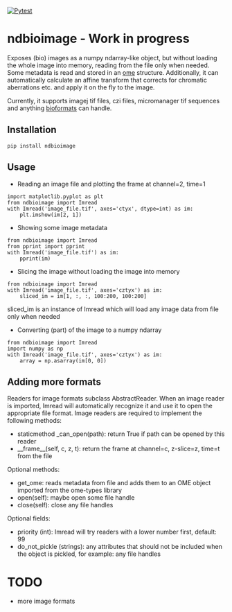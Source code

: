 [![Pytest](https://github.com/wimpomp/ndbioimage/actions/workflows/pytest.yml/badge.svg)](https://github.com/wimpomp/ndbioimage/actions/workflows/pytest.yml)

# ndbioimage - Work in progress

Exposes (bio) images as a numpy ndarray-like object, but without loading the whole
image into memory, reading from the file only when needed. Some metadata is read
and stored in an [ome](https://genomebiology.biomedcentral.com/articles/10.1186/gb-2005-6-5-r47) structure.
Additionally, it can automatically calculate an affine transform that corrects for chromatic aberrations etc. and apply
it on the fly to the image.

Currently, it supports imagej tif files, czi files, micromanager tif sequences and anything
[bioformats](https://www.openmicroscopy.org/bio-formats/) can handle. 

## Installation

```
pip install ndbioimage
```

## Usage

- Reading an image file and plotting the frame at channel=2, time=1

```
import matplotlib.pyplot as plt
from ndbioimage import Imread
with Imread('image_file.tif', axes='ctyx', dtype=int) as im:
    plt.imshow(im[2, 1])
```        
        
- Showing some image metadata

```
from ndbioimage import Imread
from pprint import pprint
with Imread('image_file.tif') as im:
    pprint(im)
```

- Slicing the image without loading the image into memory

```
from ndbioimage import Imread
with Imread('image_file.tif', axes='cztyx') as im:
    sliced_im = im[1, :, :, 100:200, 100:200]
```

sliced_im is an instance of Imread which will load any image data from file only when needed


- Converting (part) of the image to a numpy ndarray

```
from ndbioimage import Imread
import numpy as np
with Imread('image_file.tif', axes='cztyx') as im:
    array = np.asarray(im[0, 0])
```

## Adding more formats
Readers for image formats subclass AbstractReader. When an image reader is imported, Imread will
automatically recognize it and use it to open the appropriate file format. Image readers
are required to implement the following methods:

- staticmethod _can_open(path): return True if path can be opened by this reader
- \_\_frame__(self, c, z, t): return the frame at channel=c, z-slice=z, time=t from the file

Optional methods:
- get_ome: reads metadata from file and adds them to an OME object imported
from the ome-types library 
- open(self): maybe open some file handle
- close(self): close any file handles

Optional fields:
- priority (int): Imread will try readers with a lower number first, default: 99
- do_not_pickle (strings): any attributes that should not be included when the object is pickled,
for example: any file handles

# TODO
- more image formats
